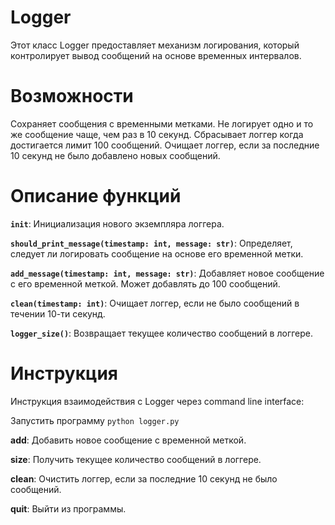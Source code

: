 # Logger

Этот класс Logger предоставляет механизм логирования, который контролирует вывод сообщений на основе временных интервалов. 

# Возможности

Сохраняет сообщения с временными метками. Не логирует одно и то же сообщение чаще, чем раз в 10 секунд. Сбрасывает логгер когда достигается лимит 100 сообщений. Очищает логгер, если за последние 10 секунд не было добавлено новых сообщений.

# Описание функций

__```init```__: Инициализация нового экземпляра логгера.

__```should_print_message(timestamp: int, message: str)```__: Определяет, следует ли логировать сообщение на основе его временной метки.

__```add_message(timestamp: int, message: str)```__: Добавляет новое сообщение с его временной меткой. Может добавлять до 100 сообщений.

__```clean(timestamp: int)```__: Очищает логгер, если не было сообщений в течении 10-ти секунд.

__```logger_size()```__: Возвращает текущее количество сообщений в логгере.

# Инструкция

Инструкция взаимодействия с Logger через command line interface:

Запустить программу ```python logger.py```

__add__: Добавить новое сообщение с временной меткой.

__size__: Получить текущее количество сообщений в логгере.

__clean__: Очистить логгер, если за последние 10 секунд не было сообщений.

__quit__: Выйти из программы.

